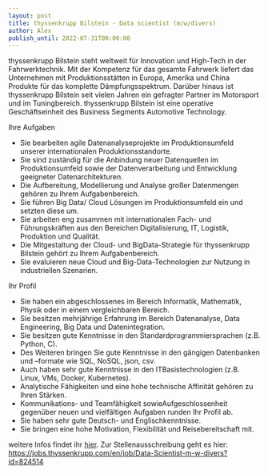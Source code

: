 ```yaml
---
layout: post
title: thyssenkrupp Bilstein - Data scientist (m/w/divers)
author: Alex
publish_until: 2022-07-31T00:00:00
---
```


thyssenkrupp Bilstein steht weltweit für Innovation und High-Tech in der Fahrwerktechnik. Mit der Kompetenz für das gesamte Fahrwerk liefert das Unternehmen mit Produktionsstätten in Europa, Amerika und China Produkte für das komplette Dämpfungsspektrum. Darüber hinaus ist thyssenkrupp Bilstein seit vielen Jahren ein gefragter Partner im Motorsport und im Tuningbereich. thyssenkrupp Bilstein ist eine operative Geschäftseinheit des Business Segments Automotive Technology.


Ihre Aufgaben

  *  Sie bearbeiten agile Datenanalyseprojekte im Produktionsumfeld unserer internationalen Produktionsstandorte.
  *  Sie sind zuständig für die Anbindung neuer Datenquellen im Produktionsumfeld sowie der Datenverarbeitung und Entwicklung geeigneter Datenarchitekturen.
  *  Die Aufbereitung, Modellierung und Analyse großer Datenmengen gehören zu Ihrem Aufgabenbereich.
  *  Sie führen Big Data/ Cloud Lösungen im Produktionsumfeld ein und setzten diese um.
  *  Sie arbeiten eng zusammen mit internationalen Fach- und Führungskräften aus den Bereichen Digitalisierung, IT, Logistik, Produktion und Qualität.
  * Die Mitgestaltung der Cloud- und BigData-Strategie für thyssenkrupp Bilstein gehört zu Ihrem Aufgabenbereich.
  * Sie evaluieren neue Cloud und Big-Data-Technologien zur Nutzung in industriellen Szenarien.


Ihr Profil

   * Sie haben ein abgeschlossenes im Bereich Informatik, Mathematik, Physik oder in einem vergleichbaren Bereich.
   * Sie besitzen mehrjährige Erfahrung im Bereich Datenanalyse, Data Engineering, Big Data und Datenintegration.
   * Sie besitzen gute Kenntnisse in den Standardprogrammiersprachen (z.B. Python, C).
   * Des Weiteren bringen Sie gute Kenntnisse in den gängigen Datenbanken und –formate wie SQL, NoSQL, json, csv.
   * Auch haben sehr gute Kenntnisse in den ITBasistechnologien (z.B. Linux, VMs, Docker, Kubernetes).
   * Analytische Fähigkeiten und eine hohe technische Affinität gehören zu Ihren Stärken.
   * Kommunikations- und Teamfähigkeit sowieAufgeschlossenheit gegenüber neuen und vielfältigen Aufgaben runden Ihr Profil ab.
   * Sie haben sehr gute Deutsch- und Englischkenntnisse.
   * Sie bringen eine hohe Motivation, Flexibilität und Reisebereitschaft mit.


weitere Infos findet ihr [hier](/dokumente/ausschreibungen_jobboerse/2022-04-14_DataScientist_tkbilstein.pdf).
Zur Stellenausschreibung geht es hier: https://jobs.thyssenkrupp.com/en/job/Data-Scientist-m-w-divers?id=824514
